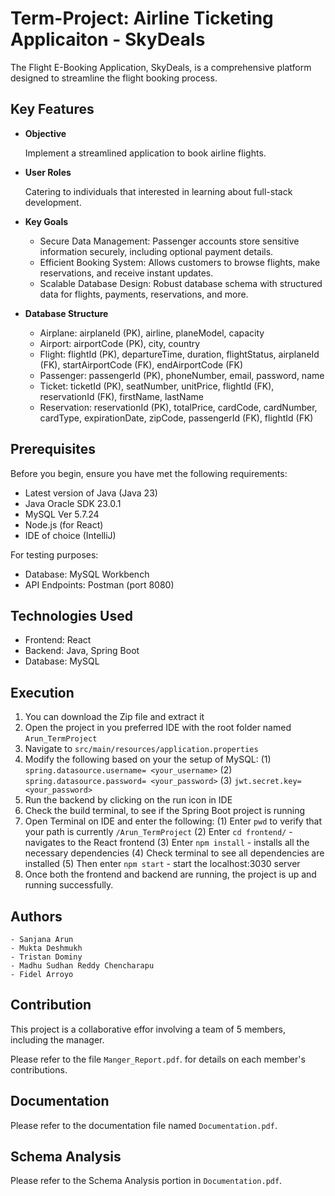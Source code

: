 # Term-Project: Airline Ticketing Applicaiton - SkyDeals

The Flight E-Booking Application, SkyDeals, is a comprehensive platform designed to streamline the flight booking process. 

## Key Features

- **Objective**
  
    Implement a streamlined application to book airline flights.  

- **User Roles**
  
    Catering to individuals that interested in learning about full-stack development.
  
- **Key Goals**

    - Secure Data Management: Passenger accounts store sensitive information securely, including optional payment details.
    - Efficient Booking System: Allows customers to browse flights, make reservations, and receive instant updates.
    - Scalable Database Design: Robust database schema with structured data for flights, payments, reservations, and more.
      
- **Database Structure**
  
    - Airplane: airplaneId (PK), airline, planeModel, capacity
    - Airport: airportCode (PK), city, country
    - Flight: flightId (PK), departureTime, duration, flightStatus, airplaneId (FK), startAirportCode (FK), endAirportCode (FK)
    - Passenger: passengerId (PK), phoneNumber, email, password, name
    - Ticket: ticketId (PK), seatNumber, unitPrice, flightId (FK), reservationId (FK), firstName, lastName
    - Reservation: reservationId (PK), totalPrice, cardCode, cardNumber, cardType, expirationDate, zipCode, passengerId (FK), flightId (FK)
  
    
## Prerequisites

Before you begin, ensure you have met the following requirements:

- Latest version of Java (Java 23)
- Java Oracle SDK 23.0.1
- MySQL Ver 5.7.24
- Node.js (for React)
- IDE of choice (IntelliJ)

For testing purposes:

- Database: MySQL Workbench
- API Endpoints: Postman (port 8080)

## Technologies Used

- Frontend: React
- Backend: Java, Spring Boot
- Database: MySQL

## Execution

1. You can download the Zip file and extract it
2. Open the project in you preferred IDE with the root folder named `Arun_TermProject`
3. Navigate to `src/main/resources/application.properties`
4. Modify the following based on your the setup of MySQL:
   (1) `spring.datasource.username= <your_username>`
   (2) `spring.datasource.password= <your_password>`
   (3) `jwt.secret.key= <your_password>`
5. Run the backend by clicking on the run icon in IDE
6. Check the build terminal, to see if the Spring Boot project is running
7. Open Terminal on IDE and enter the following:
   (1) Enter `pwd` to verify that your path is currently `/Arun_TermProject`
   (2) Enter `cd frontend/` - navigates to the React frontend
   (3) Enter `npm install` - installs all the necessary dependencies
   (4) Check terminal to see all dependencies are installed
   (5) Then enter `npm start` - start the localhost:3030 server
8. Once both the frontend and backend are running, the project is up and running successfully.

## Authors

    - Sanjana Arun
    - Mukta Deshmukh
    - Tristan Dominy 
    - Madhu Sudhan Reddy Chencharapu
    - Fidel Arroyo

## Contribution

This project is a collaborative effor involving a team of 5 members, including the manager.

Please refer to the file `Manger_Report.pdf`. for details on each member's contributions.

## Documentation

Please refer to the documentation file named `Documentation.pdf`.

## Schema Analysis

Please refer to the Schema Analysis portion in `Documentation.pdf`.
